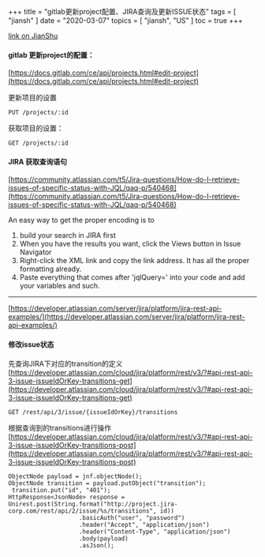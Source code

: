 +++
title = "gitlab更新project配置、JIRA查询及更新ISSUE状态"
tags = [
    "jiansh"
]
date = "2020-03-07"
topics = [
    "jiansh",
    "US"
]
toc = true
+++



[link on JianShu](https://www.jianshu.com/p/069d93a6cfbf)

#### gitlab 更新project的配置：
[https://docs.gitlab.com/ce/api/projects.html#edit-project](https://docs.gitlab.com/ce/api/projects.html#edit-project)

更新项目的设置
```
PUT /projects/:id
```
获取项目的设置：
```
GET /projects/:id
```


#### JIRA 获取查询语句
[https://community.atlassian.com/t5/Jira-questions/How-do-I-retrieve-issues-of-specific-status-with-JQL/qaq-p/540468](https://community.atlassian.com/t5/Jira-questions/How-do-I-retrieve-issues-of-specific-status-with-JQL/qaq-p/540468)

An easy way to get the proper encoding is to

1.  build your search in JIRA first
2.  When you have the results you want, click the Views button in Issue Navigator
3.  Right-click the XML link and copy the link address. It has all the proper formatting already.
4.  Paste everything that comes after 'jqlQuery=' into your code and add your variables and such.

--- 

[https://developer.atlassian.com/server/jira/platform/jira-rest-api-examples/](https://developer.atlassian.com/server/jira/platform/jira-rest-api-examples/)


#### 修改issue状态

先查询JIRA下对应的transition的定义
[https://developer.atlassian.com/cloud/jira/platform/rest/v3/?#api-rest-api-3-issue-issueIdOrKey-transitions-get](https://developer.atlassian.com/cloud/jira/platform/rest/v3/?#api-rest-api-3-issue-issueIdOrKey-transitions-get)

`GET /rest/api/3/issue/{issueIdOrKey}/transitions`

根据查询到的transitions进行操作
[https://developer.atlassian.com/cloud/jira/platform/rest/v3/?#api-rest-api-3-issue-issueIdOrKey-transitions-post](https://developer.atlassian.com/cloud/jira/platform/rest/v3/?#api-rest-api-3-issue-issueIdOrKey-transitions-post)


```
ObjectNode payload = jnf.objectNode();
ObjectNode transition = payload.putObject("transition");
 transition.put("id", "401"); 
HttpResponse<JsonNode> response = Unirest.post(String.format("http://project.jira-corp.com/rest/api/2/issue/%s/transitions", id))
                    .basicAuth("user", "password")
                    .header("Accept", "application/json")
                    .header("Content-Type", "application/json")
                    .body(payload)
                    .asJson();
```
